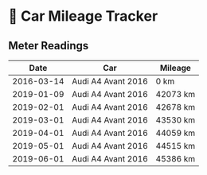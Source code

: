 # 🚗 Car Mileage Tracker

## Meter Readings

| Date | Car | Mileage |
| --- | --- | --- |
| 2016-03-14 | Audi A4 Avant 2016 | 0 km | 
| 2019-01-09 | Audi A4 Avant 2016 | 42073 km |
| 2019-02-01 | Audi A4 Avant 2016 | 42678 km |
| 2019-03-01 | Audi A4 Avant 2016 | 43530 km |
| 2019-04-01 | Audi A4 Avant 2016 | 44059 km |
| 2019-05-01 | Audi A4 Avant 2016 | 44515 km |
| 2019-06-01 | Audi A4 Avant 2016 | 45386 km |
